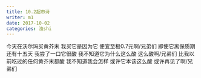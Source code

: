 ```yaml
---
title: 10.2超市诗
writer: m1
date: 2017-10-02
categories: 浊shi
---
```


今天在沃尔玛买黄芥末
我买它是因为它
便宜至极0.7元啊/兄弟们
即使它离保质期还有十五天
我尝了一口它很酸
我不知道它为什么这么酸
这么酸啊/兄弟们
比我以前吃过的任何黄芥末都酸
我不知道我会怎样
或许它本该这么酸
或许再见了啊/兄弟们